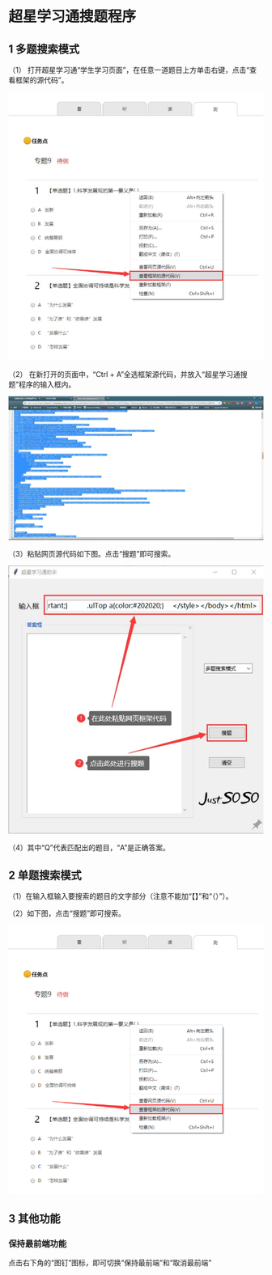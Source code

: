 # 超星学习通搜题程序

## 1 多题搜索模式

（1）	打开超星学习通“学生学习页面”，在任意一道题目上方单击右键，点击“查看框架的源代码”。

<img src="https://github.com/12218/Chaoxing/blob/master/image/pic1.jpg">

（2）	在新打开的页面中，“Ctrl + A”全选框架源代码，并放入“超星学习通搜题”程序的输入框内。

<img src="https://github.com/12218/Chaoxing/blob/master/image/pic2.jpg">

（3）粘贴网页源代码如下图。点击“搜题”即可搜索。

<img src="https://github.com/12218/Chaoxing/blob/master/image/pic3.jpg">

（4）其中“Q”代表匹配出的题目，“A”是正确答案。

## 2 单题搜索模式

（1）在输入框输入要搜索的题目的文字部分（注意不能加“【】”和“（）”）。

（2）如下图，点击“搜题”即可搜索。

<img src="image/pic1.png">

## 3 其他功能

### 保持最前端功能

点击右下角的“图钉”图标，即可切换“保持最前端”和“取消最前端”
